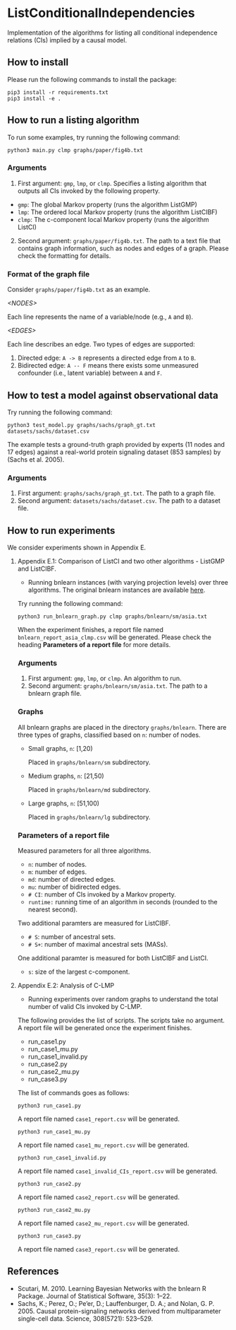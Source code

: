 # ListConditionalIndependencies
Implementation of the algorithms for listing all conditional independence relations (CIs) implied by a causal model.

## How to install

Please run the following commands to install the package:

```
pip3 install -r requirements.txt
pip3 install -e .
```

## How to run a listing algorithm

To run some examples, try running the following command:

```
python3 main.py clmp graphs/paper/fig4b.txt
```

### Arguments

1. First argument: `gmp`, `lmp`, or `clmp`. Specifies a listing algorithm that outputs all CIs invoked by the following property.
- `gmp`: The global Markov property (runs the algorithm ListGMP)
- `lmp`: The ordered local Markov property (runs the algorithm ListCIBF)
- `clmp`: The c-component local Markov property (runs the algorithm ListCI)

2. Second argument: `graphs/paper/fig4b.txt`. The path to a text file that contains graph information, such as nodes and edges of a graph. Please check the formatting for details.

### Format of the graph file

Consider `graphs/paper/fig4b.txt` as an example.

*&#60;NODES&#62;*

Each line represents the name of a variable/node (e.g., `A` and `B`).

*&#60;EDGES&#62;*

Each line describes an edge. Two types of edges are supported:

1. Directed edge: `A -> B` represents a directed edge from `A` to `B`.
2. Bidirected edge: `A -- F` means there exists some unmeasured confounder (i.e., latent variable) between `A` and `F`.


## How to test a model against observational data

Try running the following command:

```
python3 test_model.py graphs/sachs/graph_gt.txt datasets/sachs/dataset.csv
```

The example tests a ground-truth graph provided by experts (11 nodes and 17 edges) against a real-world protein signaling dataset (853 samples) by (Sachs et al. 2005).

### Arguments

1. First argument: `graphs/sachs/graph_gt.txt`. The path to a graph file.
2. Second argument: `datasets/sachs/dataset.csv`. The path to a dataset file.

## How to run experiments

We consider experiments shown in Appendix E.

1. Appendix E.1: Comparison of ListCI and two other algorithms - ListGMP and ListCIBF.
    - Running bnlearn instances (with varying projection levels) over three algorithms. The original bnlearn instances are available [here](https://www.bnlearn.com/bnrepository/).

    Try running the following command:

    ```
    python3 run_bnlearn_graph.py clmp graphs/bnlearn/sm/asia.txt
    ```

    When the experiment finishes, a report file named `bnlearn_report_asia_clmp.csv` will be generated. Please check the heading **Parameters of a report file** for more details.

    ### Arguments

    1. First argument: `gmp`, `lmp`, or `clmp`. An algorithm to run.
    2. Second argument: `graphs/bnlearn/sm/asia.txt`. The path to a bnlearn graph file.

    ### Graphs

    All bnlearn graphs are placed in the directory `graphs/bnlearn`. There are three types of graphs, classified based on `n`: number of nodes.

    * Small graphs, `n`: [1,20)

        Placed in `graphs/bnlearn/sm` subdirectory.

    * Medium graphs, `n`: [21,50)

        Placed in `graphs/bnlearn/md` subdirectory.

    * Large graphs, `n`: [51,100)

        Placed in `graphs/bnlearn/lg` subdirectory.

    ### Parameters of a report file

    Measured parameters for all three algorithms.
    * `n`: number of nodes.
    * `m`: number of edges.
    * `md`: number of directed edges.
    * `mu`: number of bidirected edges.
    * `# CI`: number of CIs invoked by a Markov property.
    * `runtime:` running time of an algorithm in seconds (rounded to the nearest second).

    Two additional paramters are measured for ListCIBF.
    * `# S`: number of ancestral sets.
    * `# S+`: number of maximal ancestral sets (MASs).

    One additional paramter is measured for both ListCIBF and ListCI.
    * `s`: size of the largest c-component.

2. Appendix E.2: Analysis of C-LMP
    - Running experiments over random graphs to understand the total number of valid CIs invoked by C-LMP.

    The following provides the list of scripts. The scripts take no argument. A report file will be generated once the experiment finishes.
    * run_case1.py
    * run_case1_mu.py
    * run_case1_invalid.py
    * run_case2.py
    * run_case2_mu.py
    * run_case3.py
    
    The list of commands goes as follows:

    ```
    python3 run_case1.py
    ```

    A report file named `case1_report.csv` will be generated.

    ```
    python3 run_case1_mu.py
    ```

    A report file named `case1_mu_report.csv` will be generated.

    ```
    python3 run_case1_invalid.py
    ```

    A report file named `case1_invalid_CIs_report.csv` will be generated.

    ```
    python3 run_case2.py
    ```

    A report file named `case2_report.csv` will be generated.

    ```
    python3 run_case2_mu.py
    ```

    A report file named `case2_mu_report.csv` will be generated.

    ```
    python3 run_case3.py
    ```

    A report file named `case3_report.csv` will be generated.

## References

- Scutari, M. 2010. Learning Bayesian Networks with the bnlearn R Package. Journal of Statistical Software, 35(3): 1–22.
- Sachs, K.; Perez, O.; Pe’er, D.; Lauffenburger, D. A.; and Nolan, G. P. 2005. Causal protein-signaling networks derived from multiparameter single-cell data. Science, 308(5721): 523–529.